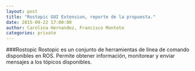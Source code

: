 ```yaml
---
layout: post
title: "Rostopic GUI Extension, reporte de la propuesta."
date: 2015-09-22 17:00:00
author: Carolina Hernandez, Francisco Montoto
categories: private
---
```


###Rostopic
Rostopic es un conjunto de herramientas de línea de comando disponibles en ROS. Permite obtener información, monitorear y enviar mensajes a los tópicos disponibles.


